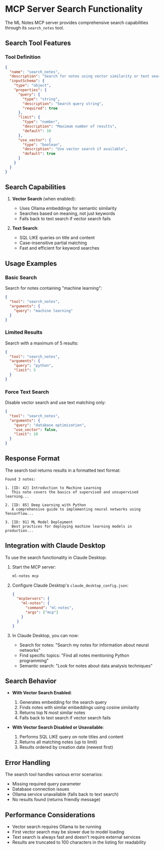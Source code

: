 # MCP Server Search Functionality

The ML Notes MCP server provides comprehensive search capabilities through its `search_notes` tool.

## Search Tool Features

### Tool Definition
```json
{
  "name": "search_notes",
  "description": "Search for notes using vector similarity or text search",
  "inputSchema": {
    "type": "object",
    "properties": {
      "query": {
        "type": "string",
        "description": "Search query string",
        "required": true
      },
      "limit": {
        "type": "number",
        "description": "Maximum number of results",
        "default": 10
      },
      "use_vector": {
        "type": "boolean",
        "description": "Use vector search if available",
        "default": true
      }
    }
  }
}
```

## Search Capabilities

1. **Vector Search** (when enabled):
   - Uses Ollama embeddings for semantic similarity
   - Searches based on meaning, not just keywords
   - Falls back to text search if vector search fails

2. **Text Search**:
   - SQL LIKE queries on title and content
   - Case-insensitive partial matching
   - Fast and efficient for keyword searches

## Usage Examples

### Basic Search
Search for notes containing "machine learning":
```json
{
  "tool": "search_notes",
  "arguments": {
    "query": "machine learning"
  }
}
```

### Limited Results
Search with a maximum of 5 results:
```json
{
  "tool": "search_notes",
  "arguments": {
    "query": "python",
    "limit": 5
  }
}
```

### Force Text Search
Disable vector search and use text matching only:
```json
{
  "tool": "search_notes",
  "arguments": {
    "query": "database optimization",
    "use_vector": false,
    "limit": 10
  }
}
```

## Response Format

The search tool returns results in a formatted text format:
```
Found 3 notes:

1. [ID: 42] Introduction to Machine Learning
   This note covers the basics of supervised and unsupervised learning...

2. [ID: 85] Deep Learning with Python
   A comprehensive guide to implementing neural networks using TensorFlow...

3. [ID: 91] ML Model Deployment
   Best practices for deploying machine learning models in production...
```

## Integration with Claude Desktop

To use the search functionality in Claude Desktop:

1. Start the MCP server:
   ```bash
   ml-notes mcp
   ```

2. Configure Claude Desktop's `claude_desktop_config.json`:
   ```json
   {
     "mcpServers": {
       "ml-notes": {
         "command": "ml-notes",
         "args": ["mcp"]
       }
     }
   }
   ```

3. In Claude Desktop, you can now:
   - Search for notes: "Search my notes for information about neural networks"
   - Find specific topics: "Find all notes mentioning Python programming"
   - Semantic search: "Look for notes about data analysis techniques"

## Search Behavior

- **With Vector Search Enabled**:
  1. Generates embedding for the search query
  2. Finds notes with similar embeddings using cosine similarity
  3. Returns top N most similar notes
  4. Falls back to text search if vector search fails

- **With Vector Search Disabled or Unavailable**:
  1. Performs SQL LIKE query on note titles and content
  2. Returns all matching notes (up to limit)
  3. Results ordered by creation date (newest first)

## Error Handling

The search tool handles various error scenarios:
- Missing required query parameter
- Database connection issues
- Ollama service unavailable (falls back to text search)
- No results found (returns friendly message)

## Performance Considerations

- Vector search requires Ollama to be running
- First vector search may be slower due to model loading
- Text search is always fast and doesn't require external services
- Results are truncated to 100 characters in the listing for readability